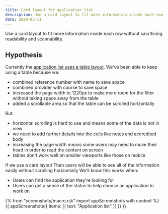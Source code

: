 ```yaml
---
title: Card layout for application list
description: Use a card layout to fit more information inside each row without sacrificing readability and scannability.
date: 2020-03-11
---
```


Use a card layout to fit more information inside each row without sacrificing readability and scannability.

## Hypothesis

Currently the [application list uses a table layout](/manage-teacher-training-applications/filtering-applications#application-list). We've been able to keep using a table because we:

- combined reference number with name to save space
- combined provider with course to save space
- increased the page width to 1220px to make more room for the filter without taking space away from the table
- added a scrollable area so that the table can be scrolled horizontally

But:

- horizontal scrolling is hard to use and means some of the data is not in view
- we need to add further details into the cells like notes and accredited body
- increasing the page width means some users may need to move their head in order to read the content on screen
- tables don't work well on smaller viewports like those on mobile

If we use a card layout
Then users will be able to see all of the information easily without scrolling horizontally
We'll know this works when:

- Users can find the application they're looking for
- Users can get a sense of the status to help choose an application to work on

{% from "screenshots/macro.njk" import appScreenshots with context %}
{{ appScreenshots({
  items: [{
    text: "Application list"
  }]
}) }}
